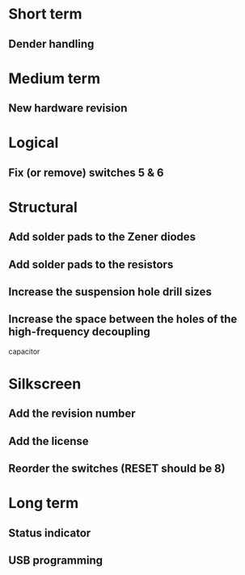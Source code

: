 Short term
==========

Dender handling
---------------


Medium term
==========

New hardware revision
---------------------

# Logical
## Fix (or remove) switches 5 & 6
# Structural
## Add solder pads to the Zener diodes
## Add solder pads to the resistors
## Increase the suspension hole drill sizes
## Increase the space between the holes of the high-frequency decoupling
   capacitor
# Silkscreen
## Add the revision number
## Add the license
## Reorder the switches (RESET should be 8)


Long term
==========

Status indicator
----------------


USB programming
---------------
